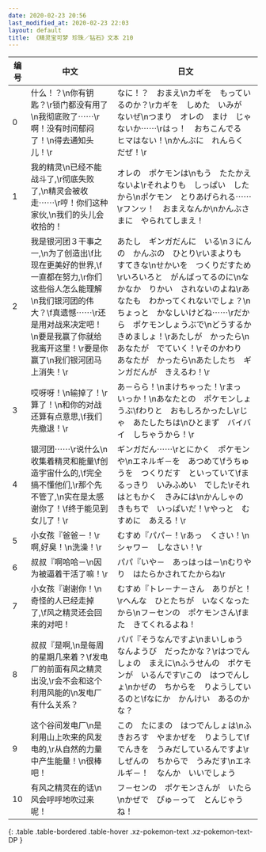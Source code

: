 ```yaml
---
date: 2020-02-23 20:56
last_modified_at: 2020-02-23 22:03
layout: default
title: 《精灵宝可梦 珍珠／钻石》文本 210
---
```

| 编号 | 中文 | 日文 |
| ---- | ---- | ---- |
| 0 | 什么！？\n你有钥匙？\r锁门都没有用了\n我彻底败了⋯⋯\r啊！没有时间郁闷了！\n得去通知头儿！\r | なに！？　おまえ\nカギを　もっているのか？\rカギを　しめた　いみが　ないぜ\nつまり　オレの　まけ　じゃないか⋯⋯\rはっ！　おちこんでる　ヒマはない！\nかんぶに　れんらく　だぜ！\r |
| 1 | 我的精灵\n已经不能战斗了,\r彻底失败了,\n精灵会被收走⋯⋯\r哼！你们这种家伙,\n我们的头儿会收拾的！ | オレの　ポケモンは\nもう　たたかえないよ\rそれよりも　しっぱい　したから\nポケモン　とりあげられる⋯⋯\rフンッ！　おまえなんか\nかんぶさまに　やられてしまえ！ |
| 2 | 我是银河团３干事之一,\n为了创造出\f比现在更美好的世界,\f一直都在努力,\r你们这些俗人怎么能理解\n我们银河团的伟大？\f真遗憾⋯⋯\r还是用对战来决定吧！\n要是我赢了你就给我离开这里！\r要是你赢了\n我们银河团马上消失！\r | あたし　ギンガだんに　いる\n３にんの　かんぶの　ひとり\rいまよりも　すてきな\nせかいを　つくりだすため\rいろいろと　がんばってるのに\nなかなか　りかい　されないのよね\rあなたも　わかってくれないでしょ？\nちょっと　かなしいけどね⋯⋯\rだから　ポケモンしょうぶで\nどうするか　きめましょ！\rあたしが　かったら\nあなたが　でていく！\rそのかわり　あなたが　かったら\nあたしたち　ギンガだんが　きえるわ！\r |
| 3 | 哎呀呀！\n输掉了！\r算了！\n和你的对战还算有点意思,\f我们先撤退！\r | あ－らら！\nまけちゃった！\rまっ　いっか！\nあなたとの　ポケモンしょうぶ\fわりと　おもしろかったし\rじゃ　あたしたちは\nひとまず　バイバイ　しちゃうから！\r |
| 4 | 银河团⋯⋯\r说什么\n收集着精灵和能量\f创造宇宙什么的,\f完全搞不懂他们,\r那个先不管了,\n实在是太感谢你了！\f终于能见到女儿了！\r | ギンガだん⋯⋯\rとにかく　ポケモンや\nエネルギ－を　あつめて\fうちゅうを　つくりだす　といっていて\fまるっきり　いみふめい　でした\rそれはともかく　きみには\nかんしゃの　きもちで　いっぱいだ！\rやっと　むすめに　あえる！\r |
| 5 | 小女孩『爸爸－！\r啊,好臭！\n洗澡！\r | むすめ『パパ－！\rあっ　くさい！\nシャワ－　しなさい！\r |
| 6 | 叔叔『啊哈哈－\n因为被逼着干活了嘛！\r | パパ『いや－　あっはっは－\nむりやり　はたらかされてたからね\r |
| 7 | 小女孩『谢谢你！\n奇怪的人已经走掉了,\f风之精灵还会回来的对吧！ | むすめ『トレ－ナ－さん　ありがと！\rへんな　ひとたちが　いなくなったから\nフ－センの　ポケモンさん\fまた　きてくれるよね！ |
| 8 | 叔叔『是啊,\n是每周的星期几来着？\f发电厂的前面有风之精灵出没,\r会不会和这个利用风能的\n发电厂有什么关系？ | パパ『そうなんですよ\nまいしゅう　なんようび　だったかな？\rはつでんしょの　まえに\nふうせんの　ポケモンが　いるんです\rこの　はつでんしょ\nかぜの　ちからを　りようしているのと\fなにか　かんけい　あるのかな？ |
| 9 | 这个谷间发电厂\n是利用山上吹来的风发电的,\r从自然的力量中产生能量！\n很棒吧！ | この　たにまの　はつでんしょは\nふきおろす　やまかぜを　りようして\fでんきを　うみだしているんですよ\rしぜんの　ちからで　うみだす\nエネルギ－！　なんか　いいでしょう |
| 10 | 有风之精灵在的话\n风会呼呼地吹过来呢！ | フ－センの　ポケモンさんが　いたら\nかぜで　ぴゅ－って　とんじゃうね！ |
{: .table .table-bordered .table-hover .xz-pokemon-text .xz-pokemon-text-DP }